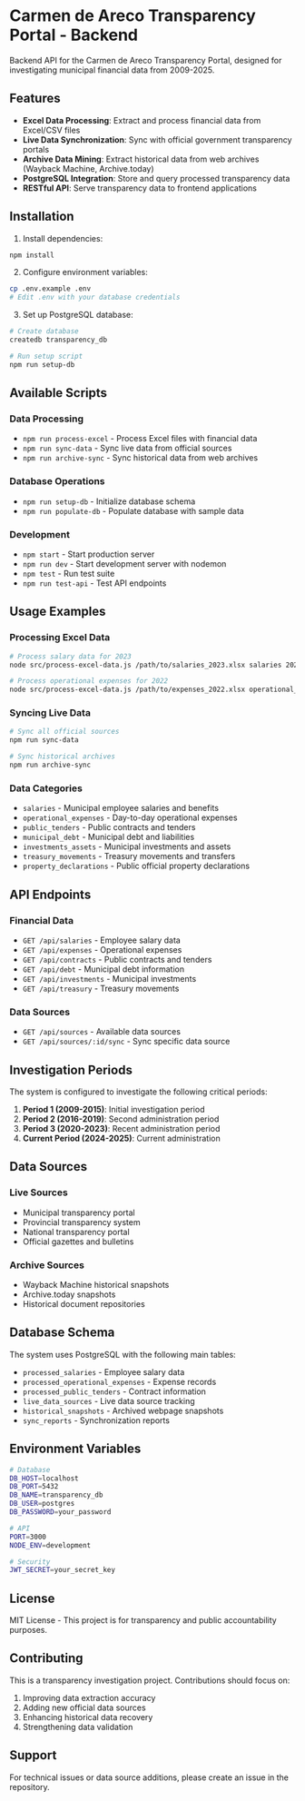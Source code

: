 # Carmen de Areco Transparency Portal - Backend

Backend API for the Carmen de Areco Transparency Portal, designed for investigating municipal financial data from 2009-2025.

## Features

- **Excel Data Processing**: Extract and process financial data from Excel/CSV files
- **Live Data Synchronization**: Sync with official government transparency portals
- **Archive Data Mining**: Extract historical data from web archives (Wayback Machine, Archive.today)
- **PostgreSQL Integration**: Store and query processed transparency data
- **RESTful API**: Serve transparency data to frontend applications

## Installation

1. Install dependencies:
```bash
npm install
```

2. Configure environment variables:
```bash
cp .env.example .env
# Edit .env with your database credentials
```

3. Set up PostgreSQL database:
```bash
# Create database
createdb transparency_db

# Run setup script
npm run setup-db
```

## Available Scripts

### Data Processing
- `npm run process-excel` - Process Excel files with financial data
- `npm run sync-data` - Sync live data from official sources  
- `npm run archive-sync` - Sync historical data from web archives

### Database Operations
- `npm run setup-db` - Initialize database schema
- `npm run populate-db` - Populate database with sample data

### Development
- `npm start` - Start production server
- `npm run dev` - Start development server with nodemon
- `npm test` - Run test suite
- `npm run test-api` - Test API endpoints

## Usage Examples

### Processing Excel Data

```bash
# Process salary data for 2023
node src/process-excel-data.js /path/to/salaries_2023.xlsx salaries 2023

# Process operational expenses for 2022
node src/process-excel-data.js /path/to/expenses_2022.xlsx operational_expenses 2022
```

### Syncing Live Data

```bash
# Sync all official sources
npm run sync-data

# Sync historical archives
npm run archive-sync
```

### Data Categories

- `salaries` - Municipal employee salaries and benefits
- `operational_expenses` - Day-to-day operational expenses
- `public_tenders` - Public contracts and tenders
- `municipal_debt` - Municipal debt and liabilities
- `investments_assets` - Municipal investments and assets
- `treasury_movements` - Treasury movements and transfers
- `property_declarations` - Public official property declarations

## API Endpoints

### Financial Data
- `GET /api/salaries` - Employee salary data
- `GET /api/expenses` - Operational expenses
- `GET /api/contracts` - Public contracts and tenders
- `GET /api/debt` - Municipal debt information
- `GET /api/investments` - Municipal investments
- `GET /api/treasury` - Treasury movements

### Data Sources
- `GET /api/sources` - Available data sources
- `GET /api/sources/:id/sync` - Sync specific data source

## Investigation Periods

The system is configured to investigate the following critical periods:

1. **Period 1 (2009-2015)**: Initial investigation period
2. **Period 2 (2016-2019)**: Second administration period  
3. **Period 3 (2020-2023)**: Recent administration period
4. **Current Period (2024-2025)**: Current administration

## Data Sources

### Live Sources
- Municipal transparency portal
- Provincial transparency system
- National transparency portal
- Official gazettes and bulletins

### Archive Sources  
- Wayback Machine historical snapshots
- Archive.today snapshots
- Historical document repositories

## Database Schema

The system uses PostgreSQL with the following main tables:

- `processed_salaries` - Employee salary data
- `processed_operational_expenses` - Expense records
- `processed_public_tenders` - Contract information
- `live_data_sources` - Live data source tracking
- `historical_snapshots` - Archived webpage snapshots
- `sync_reports` - Synchronization reports

## Environment Variables

```bash
# Database
DB_HOST=localhost
DB_PORT=5432  
DB_NAME=transparency_db
DB_USER=postgres
DB_PASSWORD=your_password

# API
PORT=3000
NODE_ENV=development

# Security
JWT_SECRET=your_secret_key
```

## License

MIT License - This project is for transparency and public accountability purposes.

## Contributing

This is a transparency investigation project. Contributions should focus on:

1. Improving data extraction accuracy
2. Adding new official data sources
3. Enhancing historical data recovery
4. Strengthening data validation

## Support

For technical issues or data source additions, please create an issue in the repository.
